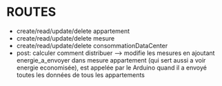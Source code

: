 # ROUTES

- create/read/update/delete appartement
- create/read/update/delete mesure
- create/read/update/delete consommationDataCenter
- post: calculer comment distribuer --> modifie les mesures en ajoutant energie_a_envoyer dans mesure appartement (qui sert aussi a voir energie economisée), est appelée par le Arduino quand il a envoyé toutes les données de tous les appartements
